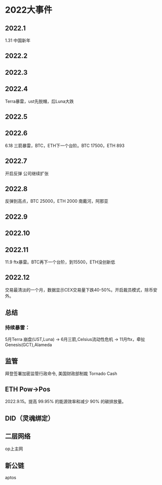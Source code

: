 # 2022大事件

## 2022.1
1.31 中国新年

## 2022.2

## 2022.3


## 2022.4
Terra暴雷，ust先脱帽，后Luna大跌

## 2022.5


## 2022.6
6.18 三箭暴雷，BTC，ETH下一个台阶。BTC 17500，ETH 893

## 2022.7
开启反弹
公司继续扩张

## 2022.8
反弹到高点，BTC 25000，ETH 2000
南戴河，阿那亚

## 2022.9

## 2022.10

## 2022.11
11.9 ftx暴雷。BTC再下一个台阶，到15500，ETH没创新低

## 2022.12
交易最清淡的一个月，数据显示CEX交易量下跌40-50%。开启裁员模式，除币安外。




## 总结
### 持续暴雷：
5月Terra 崩盘(UST,Luna) -> 6月三箭,Celsius流动性危机 -> 11月ftx，牵扯Genesis(GCT),Alameda  

## 监管
拜登签署加密监管行政命令, 美国财政部制裁 Tornado Cash  

## ETH Pow->Pos
2022.9.15。提高 99.95% 的能源效率和减少 90% 的碳排放量。  


## DID（灵魂绑定）


## 二层网络
op上主网


## 新公链
aptos



